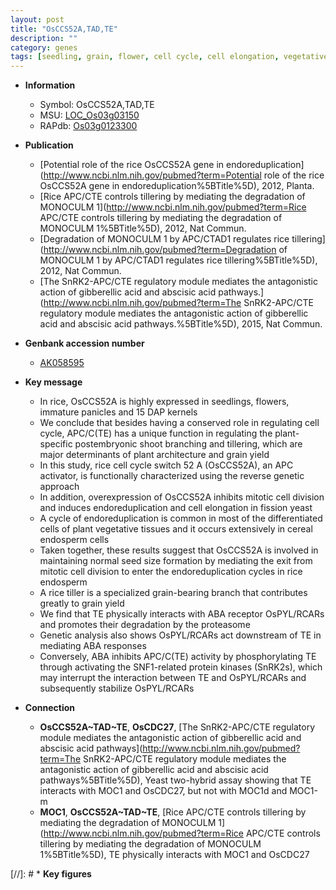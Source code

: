 ```yaml
---
layout: post
title: "OsCCS52A,TAD,TE"
description: ""
category: genes
tags: [seedling, grain, flower, cell cycle, cell elongation, vegetative, endosperm, cell division, seed, seed size, panicle,  ABA , ABA]
---
```


* **Information**  
    + Symbol: OsCCS52A,TAD,TE  
    + MSU: [LOC_Os03g03150](http://rice.uga.edu/cgi-bin/ORF_infopage.cgi?orf=LOC_Os03g03150)  
    + RAPdb: [Os03g0123300](http://rapdb.dna.affrc.go.jp/viewer/gbrowse_details/irgsp1?name=Os03g0123300)  

* **Publication**  
    + [Potential role of the rice OsCCS52A gene in endoreduplication](http://www.ncbi.nlm.nih.gov/pubmed?term=Potential role of the rice OsCCS52A gene in endoreduplication%5BTitle%5D), 2012, Planta.
    + [Rice APC/CTE controls tillering by mediating the degradation of MONOCULM 1](http://www.ncbi.nlm.nih.gov/pubmed?term=Rice APC/CTE controls tillering by mediating the degradation of MONOCULM 1%5BTitle%5D), 2012, Nat Commun.
    + [Degradation of MONOCULM 1 by APC/CTAD1 regulates rice tillering](http://www.ncbi.nlm.nih.gov/pubmed?term=Degradation of MONOCULM 1 by APC/CTAD1 regulates rice tillering%5BTitle%5D), 2012, Nat Commun.
    + [The SnRK2-APC/CTE regulatory module mediates the antagonistic action of gibberellic acid and abscisic acid pathways.](http://www.ncbi.nlm.nih.gov/pubmed?term=The SnRK2-APC/CTE regulatory module mediates the antagonistic action of gibberellic acid and abscisic acid pathways.%5BTitle%5D), 2015, Nat Commun.

* **Genbank accession number**  
    + [AK058595](http://www.ncbi.nlm.nih.gov/nuccore/AK058595)

* **Key message**  
    + In rice, OsCCS52A is highly expressed in seedlings, flowers, immature panicles and 15 DAP kernels
    + We conclude that besides having a conserved role in regulating cell cycle, APC/C(TE) has a unique function in regulating the plant-specific postembryonic shoot branching and tillering, which are major determinants of plant architecture and grain yield
    + In this study, rice cell cycle switch 52 A (OsCCS52A), an APC activator, is functionally characterized using the reverse genetic approach
    + In addition, overexpression of OsCCS52A inhibits mitotic cell division and induces endoreduplication and cell elongation in fission yeast
    + A cycle of endoreduplication is common in most of the differentiated cells of plant vegetative tissues and it occurs extensively in cereal endosperm cells
    + Taken together, these results suggest that OsCCS52A is involved in maintaining normal seed size formation by mediating the exit from mitotic cell division to enter the endoreduplication cycles in rice endosperm
    + A rice tiller is a specialized grain-bearing branch that contributes greatly to grain yield
    + We find that TE physically interacts with ABA receptor OsPYL/RCARs and promotes their degradation by the proteasome
    + Genetic analysis also shows OsPYL/RCARs act downstream of TE in mediating ABA responses
    + Conversely, ABA inhibits APC/C(TE) activity by phosphorylating TE through activating the SNF1-related protein kinases (SnRK2s), which may interrupt the interaction between TE and OsPYL/RCARs and subsequently stabilize OsPYL/RCARs

* **Connection**  
    + __OsCCS52A~TAD~TE__, __OsCDC27__, [The SnRK2-APC/CTE regulatory module mediates the antagonistic action of gibberellic acid and abscisic acid pathways](http://www.ncbi.nlm.nih.gov/pubmed?term=The SnRK2-APC/CTE regulatory module mediates the antagonistic action of gibberellic acid and abscisic acid pathways%5BTitle%5D), Yeast two-hybrid assay showing that TE interacts with MOC1 and OsCDC27, but not with MOC1d and MOC1-m
    + __MOC1__, __OsCCS52A~TAD~TE__, [Rice APC/CTE controls tillering by mediating the degradation of MONOCULM 1](http://www.ncbi.nlm.nih.gov/pubmed?term=Rice APC/CTE controls tillering by mediating the degradation of MONOCULM 1%5BTitle%5D), TE physically interacts with MOC1 and OsCDC27

[//]: # * **Key figures**  


